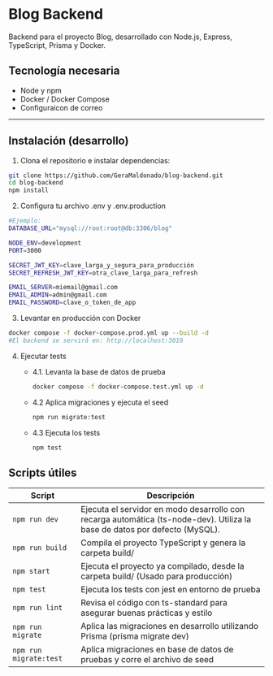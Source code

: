 # Blog Backend

Backend para el proyecto Blog, desarrollado con Node.js, Express, TypeScript, Prisma y Docker.

## Tecnología necesaria

- Node y npm
- Docker / Docker Compose
- Configuraicon de correo

---

## Instalación (desarrollo)

1. Clona el repositorio e instalar dependencias:

```bash
git clone https://github.com/GeraMaldonado/blog-backend.git
cd blog-backend
npm install
```


2. Configura tu archivo .env y .env.production
```bash
#Ejemplo:
DATABASE_URL="mysql://root:root@db:3306/blog"

NODE_ENV=development
PORT=3000

SECRET_JWT_KEY=clave_larga_y_segura_para_producción
SECRET_REFRESH_JWT_KEY=otra_clave_larga_para_refresh

EMAIL_SERVER=miemail@gmail.com
EMAIL_ADMIN=admin@gmail.com
EMAIL_PASSWORD=clave_o_token_de_app

```

3. Levantar en producción con Docker

```bash
docker compose -f docker-compose.prod.yml up --build -d
#El backend se servirá en: http://localhost:3010
```

4. Ejecutar tests

    - 4.1. Levanta la base de datos de prueba

        ```bash
        docker compose -f docker-compose.test.yml up -d
        ```
    
    - 4.2 Aplica migraciones y ejecuta el seed

        ```bash
        npm run migrate:test
        ```

    - 4.3 Ejecuta los tests

        ```bash
        npm test
        ```

## Scripts útiles
|Script                 |   Descripción|
|-----------------------|--------------|
|`npm run dev`          |   Ejecuta el servidor en modo desarrollo con recarga automática (ts-node-dev). Utiliza la base de datos por defecto (MySQL).
|`npm run build`        |   Compila el proyecto TypeScript y genera la carpeta build/|
|`npm start`            |   Ejecuta el proyecto ya compilado, desde la carpeta build/ (Usado para producción)
|`npm test`             |   Ejecuta los tests con jest en entorno de prueba|
|`npm run lint`         |   Revisa el código con ts-standard para asegurar buenas prácticas y estilo|
|`npm run migrate`      |    Aplica las migraciones en desarrollo utilizando Prisma (prisma migrate dev)|
|`npm run migrate:test` |   Aplica migraciones en base de datos de pruebas y corre el archivo de seed|